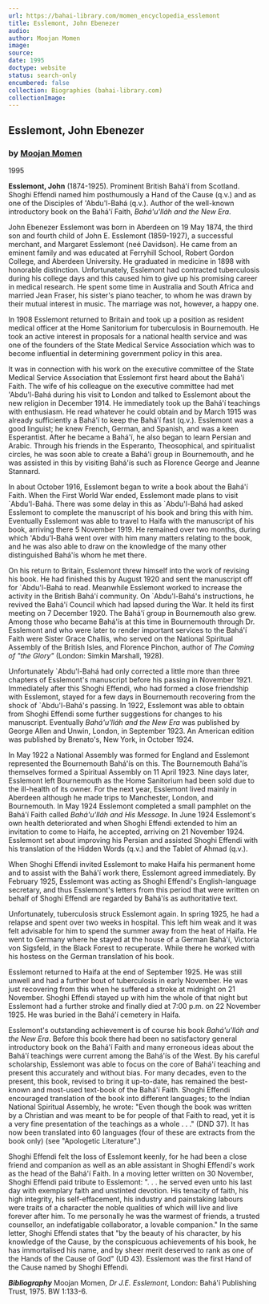 ```yaml
---
url: https://bahai-library.com/momen_encyclopedia_esslemont
title: Esslemont, John Ebenezer
audio: 
author: Moojan Momen
image: 
source: 
date: 1995
doctype: website
status: search-only
encumbered: false
collection: Biographies (bahai-library.com)
collectionImage: 
---
```



## Esslemont, John Ebenezer

### by [Moojan Momen](https://bahai-library.com/author/Moojan+Momen)

1995


**Esslemont, John** (1874-1925). Prominent British Bahá'í from Scotland. Shoghi Effendi named him posthumously a Hand of the Cause (q.v.) and as one of the Disciples of 'Abdu'l-Bahá (q.v.). Author of the well-known introductory book on the Bahá'í Faith, _Bahá'u'lláh and the New Era_.  

John Ebenezer Esslemont was born in Aberdeen on 19 May 1874, the third son and fourth child of John E. Esslemont (1859-1927), a successful merchant, and Margaret Esslemont (neé Davidson). He came from an eminent family and was educated at Ferryhill School, Robert Gordon College, and Aberdeen University. He graduated in medicine in 1898 with honorable distinction. Unfortunately, Esslemont had contracted tuberculosis during his college days and this caused him to give up his promising career in medical research. He spent some time in Australia and South Africa and married Jean Fraser, his sister's piano teacher, to whom he was drawn by their mutual interest in music. The marriage was not, however, a happy one.

In 1908 Esslemont returned to Britain and took up a position as resident medical officer at the Home Sanitorium for tuberculosis in Bournemouth. He took an active interest in proposals for a national health service and was one of the founders of the State Medical Service Association which was to become influential in determining government policy in this area.

It was in connection with his work on the executive committee of the State Medical Service Association that Esslemont first heard about the Bahá'í Faith. The wife of his colleague on the executive committee had met 'Abdu'l-Bahá during his visit to London and talked to Esslemont about the new religion in December 1914. He immediately took up the Bahá'í teachings with enthusiasm. He read whatever he could obtain and by March 1915 was already sufficiently a Bahá'í to keep the Bahá'í fast (q.v.). Esslemont was a good linguist; he knew French, German, and Spanish, and was a keen Esperantist. After he became a Bahá'í, he also began to learn Persian and Arabic. Through his friends in the Esperanto, Theosophical, and spiritualist circles, he was soon able to create a Bahá'í group in Bournemouth, and he was assisted in this by visiting Bahá'ís such as Florence George and Jeanne Stannard.

In about October 1916, Esslemont began to write a book about the Bahá'í Faith. When the First World War ended, Esslemont made plans to visit \`Abdu'l-Bahá. There was some delay in this as \`Abdu'l-Bahá had asked Esslemont to complete the manuscript of his book and bring this with him. Eventually Esslemont was able to travel to Haifa with the manuscript of his book, arriving there 5 November 1919. He remained over two months, during which 'Abdu'l-Bahá went over with him many matters relating to the book, and he was also able to draw on the knowledge of the many other distinguished Bahá'ís whom he met there.

On his return to Britain, Esslemont threw himself into the work of revising his book. He had finished this by August 1920 and sent the manuscript off for \`Abdu'l-Bahá to read. Meanwhile Esslemont worked to increase the activity in the British Bahá'í community. On \`Abdu'l-Bahá's instructions, he revived the Bahá'í Council which had lapsed during the War. It held its first meeting on 7 December 1920. The Bahá'í group in Bournemouth also grew. Among those who became Bahá'ís at this time in Bournemouth through Dr. Esslemont and who were later to render important services to the Bahá'í Faith were Sister Grace Challis, who served on the National Spiritual Assembly of the British Isles, and Florence Pinchon, author of _The Coming of "the Glory"_ (London: Simkin Marshall, 1928).

Unfortunately \`Abdu'l-Bahá had only corrected a little more than three chapters of Esslemont's manuscript before his passing in November 1921. Immediately after this Shoghi Effendi, who had formed a close friendship with Esslemont, stayed for a few days in Bournemouth recovering from the shock of \`Abdu'l-Bahá's passing. In 1922, Esslemont was able to obtain from Shoghi Effendi some further suggestions for changes to his manuscript. Eventually _Bahá'u'lláh and the New Era_ was published by George Allen and Unwin, London, in September 1923. An American edition was published by Brenato's, New York, in October 1924.

In May 1922 a National Assembly was formed for England and Esslemont represented the Bournemouth Bahá'ís on this. The Bournemouth Bahá'ís themselves formed a Spiritual Assembly on 11 April 1923. Nine days later, Esslemont left Bournemouth as the Home Sanitorium had been sold due to the ill-health of its owner. For the next year, Esslemont lived mainly in Aberdeen although he made trips to Manchester, London, and Bournemouth. In May 1924 Esslemont completed a small pamphlet on the Bahá'í Faith called _Bahá'u'lláh and His Message_. In June 1924 Esslemont's own health deteriorated and when Shoghi Effendi extended to him an invitation to come to Haifa, he accepted, arriving on 21 November 1924. Esslemont set about improving his Persian and assisted Shoghi Effendi with his translation of the Hidden Words (q.v.) and the Tablet of Ahmad (q.v.).

When Shoghi Effendi invited Esslemont to make Haifa his permanent home and to assist with the Bahá'í work there, Esslemont agreed immediately. By February 1925, Esslemont was acting as Shoghi Effendi's English-language secretary, and thus Esslemont's letters from this period that were written on behalf of Shoghi Effendi are regarded by Bahá'ís as authoritative text.

Unfortunately, tuberculosis struck Esslemont again. In spring 1925, he had a relapse and spent over two weeks in hospital. This left him weak and it was felt advisable for him to spend the summer away from the heat of Haifa. He went to Germany where he stayed at the house of a German Bahá'í, Victoria von Sigsfeld, in the Black Forest to recuperate. While there he worked with his hostess on the German translation of his book.

Esslemont returned to Haifa at the end of September 1925. He was still unwell and had a further bout of tuberculosis in early November. He was just recovering from this when he suffered a stroke at midnight on 21 November. Shoghi Effendi stayed up with him the whole of that night but Esslemont had a further stroke and finally died at 7:00 p.m. on 22 November 1925. He was buried in the Bahá'í cemetery in Haifa.

Esslemont's outstanding achievement is of course his book _Bahá'u'lláh and the New Era_. Before this book there had been no satisfactory general introductory book on the Bahá'í Faith and many erroneous ideas about the Bahá'í teachings were current among the Bahá'ís of the West. By his careful scholarship, Esslemont was able to focus on the core of Bahá'í teaching and present this accurately and without bias. For many decades, even to the present, this book, revised to bring it up-to-date, has remained the best-known and most-used text-book of the Bahá'í Faith. Shoghi Effendi encouraged translation of the book into different languages; to the Indian National Spiritual Assembly, he wrote: "Even though the book was written by a Christian and was meant to be for people of that Faith to read, yet it is a very fine presentation of the teachings as a whole . . ." (DND 37). It has now been translated into 60 languages (four of these are extracts from the book only) (see "Apologetic Literature".)

Shoghi Effendi felt the loss of Esslemont keenly, for he had been a close friend and companion as well as an able assistant in Shoghi Effendi's work as the head of the Bahá'í Faith. In a moving letter written on 30 November, Shoghi Effendi paid tribute to Esslemont: ". . . he served even unto his last day with exemplary faith and unstinted devotion. His tenacity of faith, his high integrity, his self-effacement, his industry and painstaking labours were traits of a character the noble qualities of which will live and live forever after him. To me personally he was the warmest of friends, a trusted counsellor, an indefatigable collaborator, a lovable companion." In the same letter, Shoghi Effendi states that "by the beauty of his character, by his knowledge of the Cause, by the conspicuous achievements of his book, he has immortalised his name, and by sheer merit deserved to rank as one of the Hands of the Cause of God" (UD 43). Esslemont was the first Hand of the Cause named by Shoghi Effendi.  

**_Bibliography_** Moojan Momen, _Dr J.E. Esslemont_, London: Bahá'í Publishing Trust, 1975. BW 1:133-6.